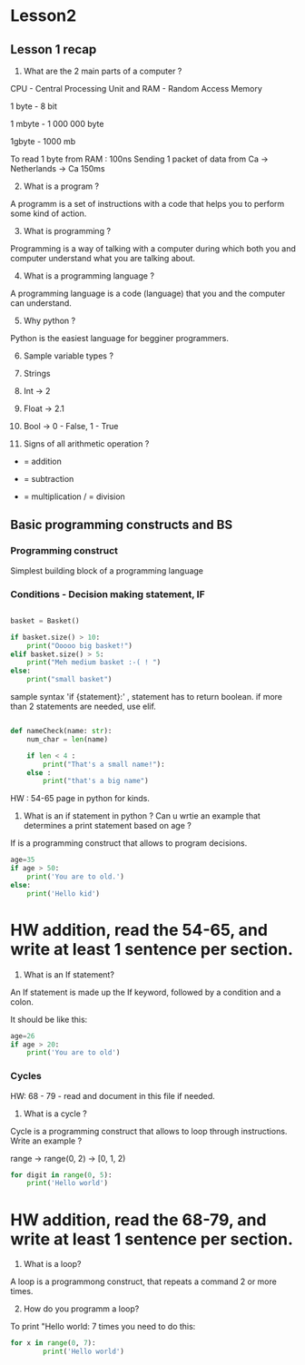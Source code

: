 # Lesson2 

## Lesson 1 recap

1. What are the 2 main parts of a computer ? 

CPU - Central Processing Unit and RAM - Random Access Memory

1 byte - 8 bit 

1 mbyte - 1 000 000 byte 

1gbyte - 1000 mb

To read 1 byte from RAM : 100ns 
Sending 1 packet of data from Ca -> Netherlands -> Ca 150ms 


2. What is a program ? 

A programm is a set of instructions with a code that helps you to perform some kind of action.

3. What is programming ? 

Programming is a way of talking with a computer during which both you and computer understand what you are talking about.

4. What is a programming language ? 

A programming language is a code (language) that you and the computer can understand.

5. Why python  ? 

Python is the easiest language for begginer programmers.

6. Sample variable types ?

1. Strings 

2. Int -> 2 

3. Float -> 2.1

4. Bool  -> 0 - False, 1 - True 

7. Signs of all arithmetic operation ?

+ = addition
- = subtraction
* = multiplication
/ = division

## Basic programming constructs and BS


### Programming construct 

Simplest building block of a programming language

### Conditions - Decision making statement, IF 

```python

basket = Basket()

if basket.size() > 10:
    print("Ooooo big basket!") 
elif basket.size() > 5:
    print("Meh medium basket :-( ! ")
else:
    print("small basket")

```

sample syntax 'if {statement}:' , statement has to return boolean. 
if more than 2 statements are needed, use elif. 

```python

def nameCheck(name: str):
    num_char = len(name)

    if len < 4 :
        print("That's a small name!"):
    else :
        print("that's a big name")          

```

HW : 
54-65 page in python for kinds.

1. What is an if statement in python ? Can u wrtie an example that determines a print statement based on age ? 

If is a programming construct that allows to program decisions. 

```python
age=35
if age > 50: 
    print('You are to old.')
else:
    print('Hello kid')
```

# HW addition, read the 54-65, and write at least 1 sentence per section. 

1. What is an If statement?

An If statement is made up the If keyword, followed by a condition and a colon.

It should be like this:

```python
age=26
if age > 20:
    print('You are to old')
```


### Cycles 

HW: 
68 - 79 - read and document in this file if needed.

1. What is a cycle ? 

Cycle is a programming construct that allows to loop through instructions. Write an example ?

range -> range(0, 2) -> [0, 1, 2)

```python
for digit in range(0, 5):
    print('Hello world')
```

# HW addition, read the 68-79, and write at least 1 sentence per section. 

1. What is a loop?

A loop is a programmong construct, that repeats a command 2 or more times.

2. How do you programm a loop?

To print "Hello world: 7 times you need to do this:

```python
for x in range(0, 7):
        print('Hello world')

```  